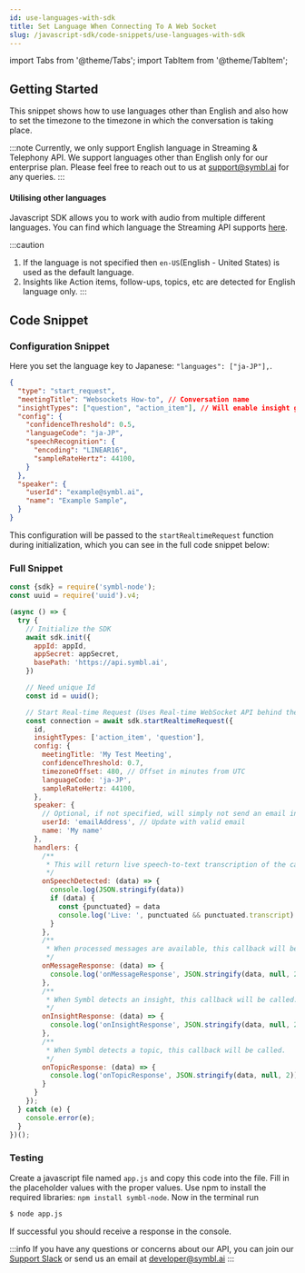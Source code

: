 ```yaml
---
id: use-languages-with-sdk
title: Set Language When Connecting To A Web Socket
slug: /javascript-sdk/code-snippets/use-languages-with-sdk
---
```


import Tabs from '@theme/Tabs';
import TabItem from '@theme/TabItem';

## Getting Started

This snippet shows how to use languages other than English and also how to set the timezone to the timezone in which the conversation is taking place.

:::note
Currently, we only support English language in Streaming & Telephony API. 
We support languages other than English only for our enterprise plan.
Please feel free to reach out to us at support@symbl.ai for any queries.
:::

#### Utilising other languages

Javascript SDK allows you to work with audio from multiple different languages. You can find which language the Streaming API supports [here](/docs/streaming-api/api-reference#supported-languages).

:::caution
 1. If the language is not specified then `en-US`(English - United States) is used as the default language.
 2. Insights like Action items, follow-ups, topics, etc  are detected for English language only.
:::


## Code Snippet

### Configuration Snippet

Here you set the language key to Japanese: `"languages": ["ja-JP"],`.

```json
{
  "type": "start_request",
  "meetingTitle": "Websockets How-to", // Conversation name
  "insightTypes": ["question", "action_item"], // Will enable insight generation
  "config": {
    "confidenceThreshold": 0.5,
    "languageCode": "ja-JP",
    "speechRecognition": {
      "encoding": "LINEAR16",
      "sampleRateHertz": 44100,
    }
  },
  "speaker": {
    "userId": "example@symbl.ai",
    "name": "Example Sample",
  }
}
```

This configuration will be passed to the `startRealtimeRequest` function during initialization, which you can see in the full code snippet below:


### Full Snippet

```js
const {sdk} = require('symbl-node');
const uuid = require('uuid').v4;

(async () => {
  try {
    // Initialize the SDK
    await sdk.init({
      appId: appId,
      appSecret: appSecret,
      basePath: 'https://api.symbl.ai',
    })

    // Need unique Id
    const id = uuid();

    // Start Real-time Request (Uses Real-time WebSocket API behind the scenes)
    const connection = await sdk.startRealtimeRequest({
      id,
      insightTypes: ['action_item', 'question'],
      config: {
        meetingTitle: 'My Test Meeting',
        confidenceThreshold: 0.7,
        timezoneOffset: 480, // Offset in minutes from UTC
        languageCode: 'ja-JP',
        sampleRateHertz: 44100,
      },
      speaker: {
        // Optional, if not specified, will simply not send an email in the end.
        userId: 'emailAddress', // Update with valid email
        name: 'My name'
      },
      handlers: {
        /**
         * This will return live speech-to-text transcription of the call.
         */
        onSpeechDetected: (data) => {
          console.log(JSON.stringify(data))
          if (data) {
            const {punctuated} = data
            console.log('Live: ', punctuated && punctuated.transcript)
          }
        },
        /**
         * When processed messages are available, this callback will be called.
         */
        onMessageResponse: (data) => {
          console.log('onMessageResponse', JSON.stringify(data, null, 2))
        },
        /**
         * When Symbl detects an insight, this callback will be called.
         */
        onInsightResponse: (data) => {
          console.log('onInsightResponse', JSON.stringify(data, null, 2))
        },
        /**
         * When Symbl detects a topic, this callback will be called.
         */
        onTopicResponse: (data) => {
          console.log('onTopicResponse', JSON.stringify(data, null, 2))
        }
      }
    });
  } catch (e) {
    console.error(e);
  }
})();

```

### Testing

Create a javascript file named `app.js` and copy this code into the file. Fill in the placeholder values with the proper values. Use npm to install the required libraries: `npm install symbl-node`. Now in the terminal run

```bash
$ node app.js
```

If successful you should receive a response in the console.

:::info
If you have any questions or concerns about our API, you can join our [Support Slack](https://join.slack.com/t/symbldotai/shared_invite/zt-4sic2s11-D3x496pll8UHSJ89cm78CA) or send us an email at [developer@symbl.ai](mailto:developer@symbl.ai)
:::
